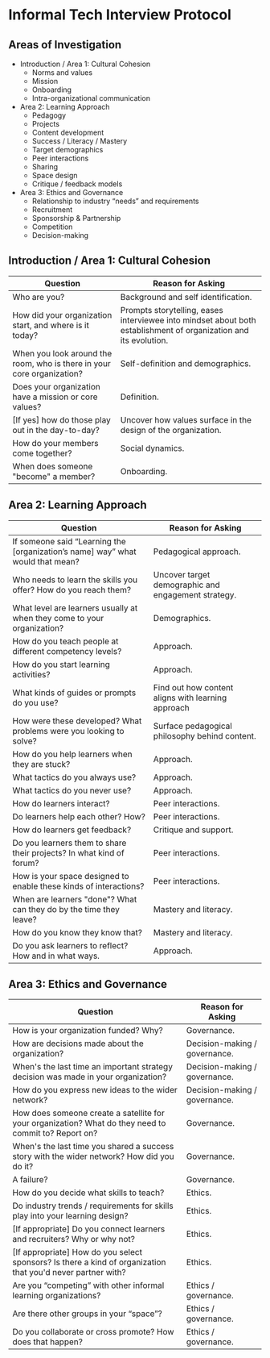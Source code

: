 # Informal Tech Interview Protocol

## Areas of Investigation

*	Introduction / Area 1: Cultural Cohesion
	* Norms and values
	* Mission 
	* Onboarding
	* Intra-organizational communication 
*	Area 2: Learning Approach
	* Pedagogy
	* Projects
	* Content development
	* Success / Literacy / Mastery 
	* Target demographics
	* Peer interactions
	* Sharing
	* Space design
	* Critique / feedback models
* Area 3: Ethics and Governance
	* Relationship to industry “needs” and requirements
	* Recruitment
	* Sponsorship & Partnership
	* Competition
	* Decision-making

## Introduction / Area 1: Cultural Cohesion

| Question | Reason for Asking | 
| ------------ | ------------- | 
| Who are you? | Background and self identification.  | 
| How did your organization start, and where is it today?| Prompts storytelling, eases interviewee into mindset about both establishment of organization and its evolution.  | 
| When you look around the room, who is there in your core organization? | Self-definition and demographics.  | 
| Does your organization have a mission or core values? | Definition. | 
| [If yes] how do those play out in the day-to-day?  | Uncover how values surface in the design of the organization. | 
| How do your members come together?  | Social dynamics. | 
| When does someone "become" a member?  | Onboarding. | 


## Area 2: Learning Approach
| Question | Reason for Asking | 
| ------------ | ------------- | 
| If someone said “Learning the [organization’s name] way” what would that mean? | Pedagogical approach. | 
| Who needs to learn the skills you offer? How do you reach them? | Uncover target demographic and engagement strategy. | 
| What level are learners usually at when they come to your organization? | Demographics. |
| How do you teach people at different competency levels? |  Approach.  |
| How do you start learning activities? | Approach. |
| What kinds of guides or prompts do you use? | Find out how content aligns with learning approach |
| How were these developed? What problems were you looking to solve? | Surface pedagogical philosophy behind content. |
| How do you help learners when they are stuck? | Approach. |
| What tactics do you always use? | Approach. |
| What tactics do you never use? | Approach. |
| How do learners interact? | Peer interactions. |
| Do learners help each other? How? | Peer interactions. |
| How do learners get feedback? | Critique and support.  |
| Do you learners them to share their projects? In what kind of forum?| Peer interactions. |
| How is your space designed to enable these kinds of interactions? | Peer interactions.|
| When are learners "done"? What can they do by the time they leave? | Mastery and literacy. |
| How do you know they know that? | Mastery and literacy. |
| Do you ask learners to reflect? How and in what ways. | Approach.|

## Area 3: Ethics and Governance
| Question | Reason for Asking | 
| ------------ | ------------- | 
| How is your organization funded? Why? | Governance. |
| How are decisions made about the organization? | Decision-making / governance.|
| When's the last time an important strategy decision was made in your organization? | Decision-making / governance.|
| How do you express new ideas to the wider network? | Decision-making / governance.|
| How does someone create a satellite for your organization? What do they need to commit to? Report on? | Governance. |
| When's the last time you shared a success story with the wider network? How did you do it? | Governance.|
| A failure? | Governance. |
| How do you decide what skills to teach? | Ethics.|
| Do industry trends / requirements for skills play into your learning design? | Ethics. |
| [If appropriate] Do you connect learners and recruiters? Why or why not? | Ethics.|
| [If appropriate] How do you select sponsors? Is there a kind of organization that you'd never partner with? | Ethics. |
| Are you “competing” with other informal learning organizations? | Ethics / governance.|
| Are there other groups in your “space”? | Ethics / governance.|
| Do you collaborate or cross promote? How does that happen? | Ethics / governance. |
